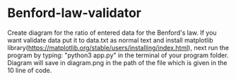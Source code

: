 # Benford-law-validator
 Create diagram for the ratio of entered data for the Benford's law.
 If you want validate data put it to data.txt as normal text
 and install matplotlib library(https://matplotlib.org/stable/users/installing/index.html),
 next run the program by typing: "python3 app.py" in the terminal of your program folder.
 Diagram will save in diagram.png in the path of the file which is given in the 10 line of code.

